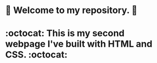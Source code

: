 # :rocket: Welcome to my repository. :rocket:
# :octocat: This is my second webpage I've built with HTML and CSS. :octocat:



